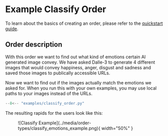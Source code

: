 # Example Classify Order

To learn about the basics of creating an order, please refer to the [quickstart guide](../quickstart.md).

## Order description

With this order we want to find out what kind of emotions certain AI generated image convey. We have asked Dalle-3 to generate 4 different images that would convey happiness, anger, disgust and sadness and saved those images to publically accessible URLs. 

Now we want to find out if the images actually match the emotions we asked for. When you run this with your own examples, you may use local paths to your images instead of the URLs.

```python
--8<-- "examples/classify_order.py"
```

The resulting rapids for the users look like this:

<figure markdown="span">
![Classify Example](../media/order-types/classify_emotions_example.png){ width="50%" }
</figure>
